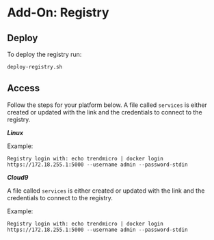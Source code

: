 # Add-On: Registry

## Deploy

To deploy the registry run:

```sh
deploy-registry.sh
```

## Access

Follow the steps for your platform below. A file called `services` is either created or updated with the link and the credentials to connect to the registry.

***Linux***

Example:

`Registry login with: echo trendmicro | docker login https://172.18.255.1:5000 --username admin --password-stdin`

***Cloud9***

A file called `services` is either created or updated with the link and the credentials to connect to the registry.

Example:

`Registry login with: echo trendmicro | docker login https://172.18.255.1:5000 --username admin --password-stdin`
